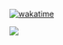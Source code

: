 [![wakatime](https://wakatime.com/badge/user/f3d9ae09-aa92-4bf5-8b06-140245ede172.svg)](https://wakatime.com/@f3d9ae09-aa92-4bf5-8b06-140245ede172)

<picture>
    <source media="(prefers-color-scheme: dark)" srcset="https://github-readme-streak-stats.herokuapp.com/?user=cc5103&theme=dark&hide_border=true" />
    <source media="(prefers-color-scheme: light)" srcset="https://github-readme-streak-stats.herokuapp.com/?user=cc5103&theme=light&hide_border=true" />
    <img src="https://github-readme-streak-stats.herokuapp.com/?user=cc5103&theme=default&hide_border=true" />
  </picture>
